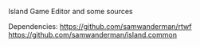 Island Game Editor and some sources

Dependencies:
https://github.com/samwanderman/rtwf
https://github.com/samwanderman/island.common
